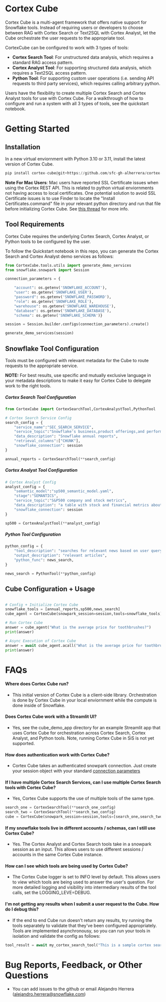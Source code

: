 # Cortex Cube

Cortex Cube is a multi-agent framework that offers native support for Snowflake tools. Instead of requiring users or developers to choose between RAG with Cortex Search or Text2SQL with Cortex Analyst, let the Cube orchestrate the user requests to the appropriate tool.

CortexCube can be configured to work with 3 types of tools:
- **Cortex Search Tool**: For unstructured data analysis, which requires a standard RAG access pattern.
- **Cortex Analyst Tool**: For supporting structured data analysis, which requires a Text2SQL access pattern.
- **Python Tool**: For supporting custom user operations (i.e. sending API requests to third party services), which requires calling arbitrary python.

Users have the flexibility to create multiple Cortex Search and Cortex Analyst tools for use with Cortex Cube. For a walkthrough of how to configure and run a system with all 3 types of tools, see the quickstart notebook.

# Getting Started

## Installation
In a new virtual enviornment with Python 3.10 or 3.11, install the latest version of Cortex Cube.
```python
pip install cortex-cube@git+https://github.com/sfc-gh-alherrera/cortex-cube.git
```

**Note For Mac Users**: Mac users have reported SSL Certificate issues when using the Cortex REST API. This is related to python virtual enviornments not having access to local certificates. One potential solution to avoid SSL Certificate issues is to use Finder to locate the "Install Certificates.command" file in your relevant python directory and run that file before initializing Cortex Cube. See [this thread](https://github.com/python/cpython/issues/87570#issuecomment-1093904961) for more info.

## Tool Requirements
Cortex Cube requires the underlying Cortex Search, Cortex Analyst, or Python tools to be configured by the user.

To follow the Quickstart notebook in this repo, you can generate the Cortex Search and Cortex Analyst demo services as follows:
```python
from CortexCube.tools.utils import generate_demo_services
from snowflake.snowpark import Session

connection_parameters = {

    "account": os.getenv('SNOWFLAKE_ACCOUNT'),
    "user": os.getenv('SNOWFLAKE_USER'),
    "password": os.getenv('SNOWFLAKE_PASSWORD'),
    "role": os.getenv('SNOWFLAKE_ROLE'),
    "warehouse": os.getenv('SNOWFLAKE_WAREHOUSE'),
    "database": os.getenv('SNOWFLAKE_DATABASE'),
    "schema": os.getenv('SNOWFLAKE_SCHEMA')}

session = Session.builder.configs(connection_parameters).create()

generate_demo_services(session)
```


## Snowflake Tool Configuration
Tools must be configured with relevant metadata for the Cube to route requests to the appropriate service.

**NOTE:** For best results, use specific and mutually exclusive language in your metadata descriptions to make it easy for Cortex Cube to delegate work to the right tools.

##### Cortex Search Tool Configuration
```python
from CortexCube import CortexSearchTool,CortexAnalystTool,PythonTool

# Cortex Search Service Config
search_config = {
    "service_name":"SEC_SEARCH_SERVICE",
    "service_topic":"Snowflake's business,product offerings,and performance",
    "data_description": "Snowflake annual reports",
    "retrieval_columns":["CHUNK"],
    "snowflake_connection": session
}

annual_reports = CortexSearchTool(**search_config)
```
##### Cortex Analyst Tool Configuration
```python
# Cortex Analyst Config
analyst_config = {
    "semantic_model":"sp500_semantic_model.yaml",
    "stage":"SEMANTICS",
    "service_topic":"S&P500 company and stock metrics",
    "data_description": "a table with stock and financial metrics about S&P500 companies ",
    "snowflake_connection": session
}

sp500 = CortexAnalystTool(**analyst_config)
```
##### Python Tool Configuration
```python
python_config = {
    "tool_description": "searches for relevant news based on user query",
    "output_description": "relevant articles",
    "python_func": news_search,
}

news_search = PythonTool(**python_config)
```

## Cube Configuration + Usage
````python

# Config + Initialize Cortex Cube
snowflake_tools = [annual_reports,sp500,news_search]
cube_agent = CortexCube(snowpark_session=session,tools=snowflake_tools)

# Run Cortex Cube
answer = cube_agent("What is the average price for toothbrushes?")
print(answer)

# Async Execution of Cortex Cube
answer = await cube_agent.acall("What is the average price for toothbrushes?")
print(answer)
````

# FAQs

#### Where does Cortex Cube run?
- This initial version of Cortex Cube is a client-side library. Orchestration is done by Cortex Cube in your local enviornment while the compute is done inside of Snowflake.

#### Does Cortex Cube work with a Streamlit UI?
- Yes, see the cube_demo_app directory for an example Streamlit app that uses Cortex Cube for orchestration across Cortex Search, Cortex Analyst, and Python tools. Note, running Cortex Cube in SiS is not yet supported.

#### How does authentication work with Cortex Cube?
- Cortex Cube takes an authenticated snowpark connection. Just create your session object with your standard [connection parameters](https://docs.snowflake.com/en/developer-guide/snowpark/reference/python/latest/snowpark/api/snowflake.snowpark.Session)

#### If I have multiple Cortex Search Services, can I use multiple Cortex Search tools with Cortex Cube?
- Yes, Cortex Cube supports the use of multiple tools of the same type.
```python
search_one = CortexSearchTool(**search_one_config)
search_two = CortexSearchTool(**search_two_config)
cube = CortexCube(snowpark_session=session,tools=[search_one,search_two]
```

#### If my snowflake tools live in different accounts / schemas, can I still use Cortex Cube?
- Yes. The Cortex Analyst and Cortex Search tools take in a snowpark session as an input. This allows users to use different sessions / accounts in the same Cortex Cube instance.

#### How can I see which tools are being used by Cortex Cube?
- The Cortex Cube logger is set to INFO level by default. This allows users to view which tools are being used to answer the user's question. For more detailed logging and visibility into intermediary results of the tool calls, set the LOGGING_LEVE=DEBUG.

#### I'm not getting any results when I submit a user request to the Cube. How do I debug this?
- If the end to end Cube run doesn't return any results, try running the tools separately to validate that they've been configured appropriately. Tools are implemented asynchronousy, so you can run your tools in isolation and validate the config as follows:
```python
tool_result = await my_cortex_search_tool("This is a sample cortex search question")
```

# Bug Reports, Feedback, or Other Questions
- You can add issues to the github or email Alejandro Herrera (alejandro.herrera@snowflake.com)
